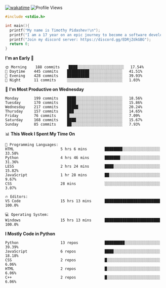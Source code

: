 [![wakatime](https://wakatime.com/badge/user/b920b284-3cde-4cd4-b72e-f7f22d050b16.svg)](https://wakatime.com/@b920b284-3cde-4cd4-b72e-f7f22d050b16)
![Profile Views](http://img.shields.io/badge/Profile%20Views-256-blue)
```c
#include <stdio.h>

int main(){
  printf("My name is Timothy Pidashev!\n"); 
  printf("I am a 17 year on an epic journey to become a software developer!\n");
  printf("Join my discord server: https://discord.gg/EDRjZdkGBG");
  return 0;
}
```

<!--START_SECTION:waka-->
**I'm an Early 🐤** 

```text
🌞 Morning    188 commits    ████░░░░░░░░░░░░░░░░░░░░░   17.54% 
🌆 Daytime    445 commits    ██████████░░░░░░░░░░░░░░░   41.51% 
🌃 Evening    428 commits    ██████████░░░░░░░░░░░░░░░   39.93% 
🌙 Night      11 commits     ░░░░░░░░░░░░░░░░░░░░░░░░░   1.03%

```
📅 **I'm Most Productive on Wednesday** 

```text
Monday       199 commits    ████░░░░░░░░░░░░░░░░░░░░░   18.56% 
Tuesday      170 commits    ████░░░░░░░░░░░░░░░░░░░░░   15.86% 
Wednesday    217 commits    █████░░░░░░░░░░░░░░░░░░░░   20.24% 
Thursday     157 commits    ███░░░░░░░░░░░░░░░░░░░░░░   14.65% 
Friday       76 commits     █░░░░░░░░░░░░░░░░░░░░░░░░   7.09% 
Saturday     168 commits    ████░░░░░░░░░░░░░░░░░░░░░   15.67% 
Sunday       85 commits     ██░░░░░░░░░░░░░░░░░░░░░░░   7.93%

```


📊 **This Week I Spent My Time On** 

```text
💬 Programming Languages: 
HTML                     5 hrs 6 mins        ████████░░░░░░░░░░░░░░░░░   33.58% 
Python                   4 hrs 46 mins       ███████░░░░░░░░░░░░░░░░░░   31.36% 
LESS                     2 hrs 24 mins       ████░░░░░░░░░░░░░░░░░░░░░   15.82% 
JavaScript               1 hr 28 mins        ██░░░░░░░░░░░░░░░░░░░░░░░   9.67% 
CSS                      28 mins             ░░░░░░░░░░░░░░░░░░░░░░░░░   3.07%

🔥 Editors: 
VS Code                  15 hrs 13 mins      █████████████████████████   100.0%

💻 Operating System: 
Windows                  15 hrs 13 mins      █████████████████████████   100.0%

```

**I Mostly Code in Python** 

```text
Python                   13 repos            █████████░░░░░░░░░░░░░░░░   39.39% 
JavaScript               6 repos             ████░░░░░░░░░░░░░░░░░░░░░   18.18% 
CSS                      2 repos             █░░░░░░░░░░░░░░░░░░░░░░░░   6.06% 
HTML                     2 repos             █░░░░░░░░░░░░░░░░░░░░░░░░   6.06% 
C++                      2 repos             █░░░░░░░░░░░░░░░░░░░░░░░░   6.06%

```



<!--END_SECTION:waka-->
